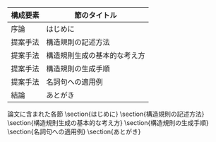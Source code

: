 構成要素 | 節のタイトル
 --- | --- 
序論 | はじめに
提案手法 | 構造規則の記述方法
提案手法 | 構造規則生成の基本的な考え方
提案手法 | 構造規則の生成手順
提案手法 | 名詞句への適用例
結論 | あとがき

論文に含まれた各節
\section{はじめに}
\section{構造規則の記述方法}
\section{構造規則生成の基本的な考え方}
\section{構造規則の生成手順}
\section{名詞句への適用例}
\section{あとがき}
